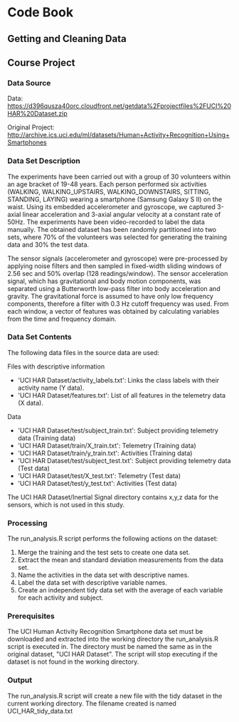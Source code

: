 # Code Book
## Getting and Cleaning Data 
## Course Project

### Data Source

Data: https://d396qusza40orc.cloudfront.net/getdata%2Fprojectfiles%2FUCI%20HAR%20Dataset.zip

Original Project: http://archive.ics.uci.edu/ml/datasets/Human+Activity+Recognition+Using+Smartphones

### Data Set Description

The experiments have been carried out with a group of 30 volunteers within an age bracket of 19-48 years. Each person performed six activities (WALKING, WALKING_UPSTAIRS, WALKING_DOWNSTAIRS, SITTING, STANDING, LAYING) wearing a smartphone (Samsung Galaxy S II) on the waist. Using its embedded accelerometer and gyroscope, we captured 3-axial linear acceleration and 3-axial angular velocity at a constant rate of 50Hz. The experiments have been video-recorded to label the data manually. The obtained dataset has been randomly partitioned into two sets, where 70% of the volunteers was selected for generating the training data and 30% the test data.

The sensor signals (accelerometer and gyroscope) were pre-processed by applying noise filters and then sampled in fixed-width sliding windows of 2.56 sec and 50% overlap (128 readings/window). The sensor acceleration signal, which has gravitational and body motion components, was separated using a Butterworth low-pass filter into body acceleration and gravity. The gravitational force is assumed to have only low frequency components, therefore a filter with 0.3 Hz cutoff frequency was used. From each window, a vector of features was obtained by calculating variables from the time and frequency domain.

### Data Set Contents

The following data files in the source data are used:

Files with descriptive information
  + 'UCI HAR Dataset/activity_labels.txt': Links the class labels with their activity name (Y data).
  + 'UCI HAR Dataset/features.txt': List of all features in the telemetry data (X data).

Data
  + 'UCI HAR Dataset/test/subject_train.txt': Subject providing telemetry data (Training data)
  + 'UCI HAR Dataset/train/X_train.txt': Telemetry (Training data)
  + 'UCI HAR Dataset/train/y_train.txt': Activities (Training data)
  + 'UCI HAR Dataset/test/subject_test.txt': Subject providing telemetry data (Test data)
  + 'UCI HAR Dataset/test/X_test.txt': Telemetry (Test data)
  + 'UCI HAR Dataset/test/y_test.txt': Activities (Test data)

The UCI HAR Dataset/Inertial Signal directory contains x,y,z data for the sensors, which is not used in this study. 

###  Processing

The run_analysis.R script performs the following actions on the dataset:

1. Merge the training and the test sets to create one data set.
2. Extract the mean and standard deviation measurements from the data set. 
3. Name the activities in the data set with descriptive names.
4. Label the data set with descriptive variable names. 
5. Create an independent tidy data set with the average of each variable for each activity and subject.

### Prerequisites

The UCI Human Activity Recognition Smartphone data set must be downloaded
and extracted into the working directory the run_analysis.R script is executed in. The directory must be named the same as in the original dataset, "UCI HAR Dataset". The script will stop executing if the dataset is not found in the working directory.

### Output

The run_analysis.R script will create a new file with the tidy dataset in the current working directory. The filename created is named UCI_HAR_tidy_data.txt 

